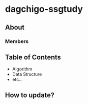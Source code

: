 # dagchigo-ssgtudy

## About


### Members


## Table of Contents
- Algorithm
- Data Structure
- etc...

## How to update?

